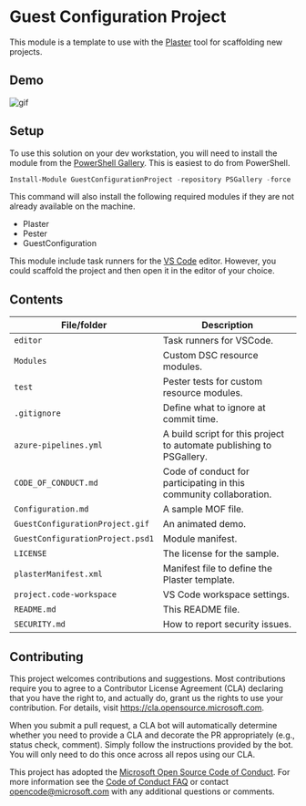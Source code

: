 # Guest Configuration Project

This module is a template
to use with the
[Plaster](https://github.com/powershell/plaster)
tool for scaffolding new projects.

## Demo

![gif](GuestConfigurationProject.gif)

## Setup

To use this solution on your dev workstation,
you will need to install the module from the
[PowerShell Gallery](https://powershellgallery.com).
This is easiest to do from PowerShell.

```powershell
Install-Module GuestConfigurationProject -repository PSGallery -force
```

This command will also install the following required modules if they
are not already available on the machine.

- Plaster
- Pester
- GuestConfiguration

This module include task runners for the
[VS Code](https://code.visualstudio.com/)
editor.
However, you could scaffold the project
and then open it in the editor of your choice.

## Contents

| File/folder       | Description                                |
|-------------------|--------------------------------------------|
| `editor`          | Task runners for VSCode.                   |
| `Modules`         | Custom DSC resource modules.               |
| `test`            | Pester tests for custom resource modules.  |
| `.gitignore`      | Define what to ignore at commit time.      |
| `azure-pipelines.yml` | A build script for this project to automate publishing to PSGallery. |
| `CODE_OF_CONDUCT.md` | Code of conduct for participating in this community collaboration. |
| `Configuration.md` | A sample MOF file. |
| `GuestConfigurationProject.gif` | An animated demo.            |
| `GuestConfigurationProject.psd1` | Module manifest.            |
| `LICENSE`         | The license for the sample.                |
| `plasterManifest.xml` | Manifest file to define the Plaster template. |
| `project.code-workspace` | VS Code workspace settings.         |
| `README.md`       | This README file.                          |
| `SECURITY.md`     | How to report security issues.             |

## Contributing

This project welcomes contributions and suggestions.  Most contributions require you to agree to a
Contributor License Agreement (CLA) declaring that you have the right to, and actually do, grant us
the rights to use your contribution. For details, visit https://cla.opensource.microsoft.com.

When you submit a pull request, a CLA bot will automatically determine whether you need to provide
a CLA and decorate the PR appropriately (e.g., status check, comment). Simply follow the instructions
provided by the bot. You will only need to do this once across all repos using our CLA.

This project has adopted the [Microsoft Open Source Code of Conduct](https://opensource.microsoft.com/codeofconduct/).
For more information see the [Code of Conduct FAQ](https://opensource.microsoft.com/codeofconduct/faq/) or
contact [opencode@microsoft.com](mailto:opencode@microsoft.com) with any additional questions or comments.
